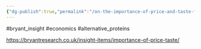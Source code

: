 ```yaml
---
{"dg-publish":true,"permalink":"/on-the-importance-of-price-and-taste-for-food-choice/","created":"2024-03-10T17:07:32.000+00:00","updated":"2025-09-29T00:20:41.905+01:00"}
---
```


#bryant_insight #economics #alternative_proteins 

https://bryantresearch.co.uk/insight-items/importance-of-price-taste/